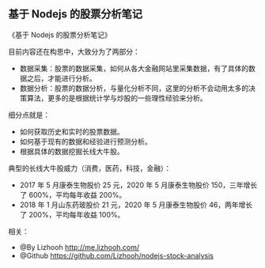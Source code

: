 ## 基于 Nodejs 的股票分析笔记

《基于 Nodejs 的股票分析笔记》

目前内容还在构思中，大致分为了两部分：
- 数据采集：股票的数据采集，如何从各大金融网站里采集数据，有了具体的数据之后，才能进行分析。
- 数据分析：股票的数据分析，与量化分析不同，这里的分析不会动用太多的决策算法，更多的是根据统计学与炒股的一些理性经验来分析。

细分点就是：
- 如何获取历史和实时的股票数据。
- 如何基于现有的数据和经验进行预测分析。
- 根据具体的数据挖掘长线大牛股。

典型的长线大牛股威力（消费，医药，科技，金融）：
- 2017 年 5 月康泰生物股价 25 元，2020 年 5 月康泰生物股价 150，三年增长了 600%，平均每年收益 200%。
- 2018 年 1 月山东药玻股价 21 元，2020 年 5 月康泰生物股价 46，两年增长了 200%，平均每年收益 100%。

相关：
- @By Lizhooh http://me.lizhooh.com/
- @Github https://github.com/Lizhooh/nodejs-stock-analysis
